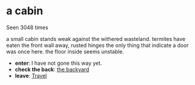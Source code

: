 # a cabin

Seen 3048 times

a small cabin stands weak against the withered wasteland. termites have eaten the front wall away, rusted hinges the only thing that indicate a door was once here. the floor inside seems unstable.

- **enter**: I have not gone this way yet.
- **check the back**: [the backyard](the-backyard-Njlha1w.md)
- **leave**: [Travel](Travel-travel.md)

